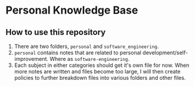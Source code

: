 # Personal Knowledge Base

## How to use this repository
1. There are two folders, `personal` and `software_engineering`.
2. `personal` contains notes that are related to personal development/self-improvement. Where as `software-engineering`.
3. Each subject in either categories should get it's own file for now. When more notes are written and files become too large, I will then create policies to further breakdown files into various folders and other files.

